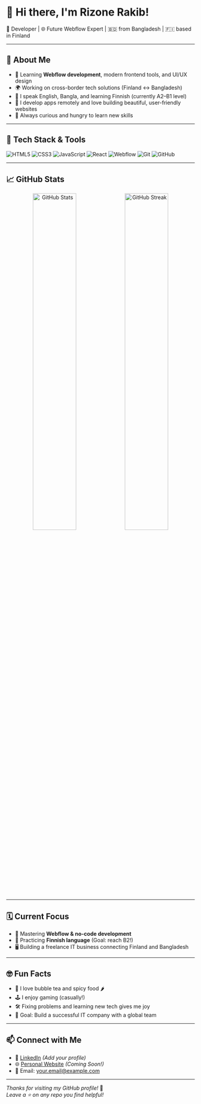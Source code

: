 # 👋 Hi there, I'm Rizone Rakib!

🚀 Developer | 🌐 Future Webflow Expert | 🇧🇩 from Bangladesh | 🇫🇮 based in Finland  

---

## 🌟 About Me

- 🧠 Learning **Webflow development**, modern frontend tools, and UI/UX design
- 🌍 Working on cross-border tech solutions (Finland ↔️ Bangladesh)
- 💬 I speak English, Bangla, and learning Finnish (currently A2–B1 level)
- 📱 I develop apps remotely and love building beautiful, user-friendly websites
- 🌱 Always curious and hungry to learn new skills

---

## 🧰 Tech Stack & Tools

![HTML5](https://img.shields.io/badge/HTML-E34F26?style=flat&logo=html5&logoColor=white)
![CSS3](https://img.shields.io/badge/CSS-1572B6?style=flat&logo=css3)
![JavaScript](https://img.shields.io/badge/JavaScript-F7DF1E?style=flat&logo=javascript&logoColor=black)
![React](https://img.shields.io/badge/React-61DAFB?style=flat&logo=react)
![Webflow](https://img.shields.io/badge/Webflow-4353FF?style=flat&logo=webflow&logoColor=white)
![Git](https://img.shields.io/badge/Git-F05032?style=flat&logo=git)
![GitHub](https://img.shields.io/badge/GitHub-181717?style=flat&logo=github)

---

## 📈 GitHub Stats

<p align="center">
  <img src="https://github-readme-stats.vercel.app/api?username=rizonerakib&show_icons=true&theme=radical" alt="GitHub Stats" width="48%">
  <img src="https://github-readme-streak-stats.herokuapp.com/?user=rizonerakib&theme=radical" alt="GitHub Streak" width="48%">
</p>

---

## 🗓️ Current Focus

- 🚀 Mastering **Webflow & no-code development**
- 📘 Practicing **Finnish language** (Goal: reach B2!)
- 🖥️ Building a freelance IT business connecting Finland and Bangladesh

---

## 🤓 Fun Facts

- 🧋 I love bubble tea and spicy food 🌶️
- 🕹️ I enjoy gaming (casually!)
- 🛠️ Fixing problems and learning new tech gives me joy
- 🎯 Goal: Build a successful IT company with a global team

---

## 📫 Connect with Me

- 💼 [LinkedIn](https://www.linkedin.com/in/your-profile/) *(Add your profile)*
- 🌐 [Personal Website](https://yourwebsite.com) *(Coming Soon!)*
- 📧 Email: your.email@example.com

---

_Thanks for visiting my GitHub profile!_ 🙌  
_Leave a ⭐ on any repo you find helpful!_
